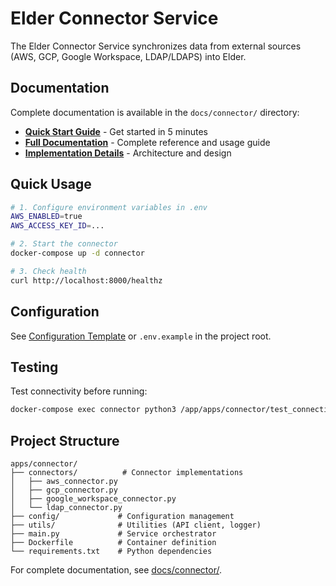 # Elder Connector Service

The Elder Connector Service synchronizes data from external sources (AWS, GCP, Google Workspace, LDAP/LDAPS) into Elder.

## Documentation

Complete documentation is available in the `docs/connector/` directory:

- **[Quick Start Guide](../../docs/connector/QUICKSTART.md)** - Get started in 5 minutes
- **[Full Documentation](../../docs/connector/README.md)** - Complete reference and usage guide
- **[Implementation Details](../../docs/connector/IMPLEMENTATION.md)** - Architecture and design

## Quick Usage

```bash
# 1. Configure environment variables in .env
AWS_ENABLED=true
AWS_ACCESS_KEY_ID=...

# 2. Start the connector
docker-compose up -d connector

# 3. Check health
curl http://localhost:8000/healthz
```

## Configuration

See [Configuration Template](../../docs/connector/README.md#configuration) or `.env.example` in the project root.

## Testing

Test connectivity before running:

```bash
docker-compose exec connector python3 /app/apps/connector/test_connectivity.py
```

## Project Structure

```
apps/connector/
├── connectors/          # Connector implementations
│   ├── aws_connector.py
│   ├── gcp_connector.py
│   ├── google_workspace_connector.py
│   └── ldap_connector.py
├── config/             # Configuration management
├── utils/              # Utilities (API client, logger)
├── main.py             # Service orchestrator
├── Dockerfile          # Container definition
└── requirements.txt    # Python dependencies
```

For complete documentation, see [docs/connector/](../../docs/connector/).
